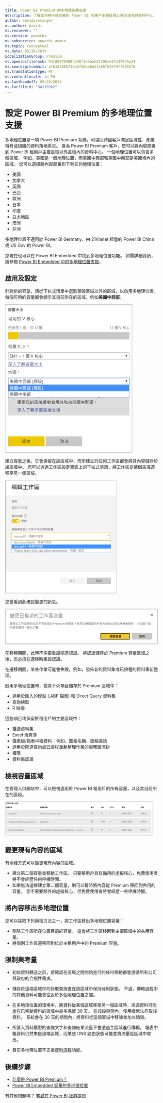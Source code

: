 ```yaml
---
title: Power BI Premium 的多地理位置支援
description: 了解如何將內容部署到 Power BI 租用戶主要區域以外區域內的資料中心。
author: davidiseminger
ms.author: davidi
ms.reviewer: ''
ms.service: powerbi
ms.subservice: powerbi-admin
ms.topic: conceptual
ms.date: 05/26/2019
LocalizationGroup: Premium
ms.openlocfilehash: 9df00079488b248f2e5bab52395a637e37045a24
ms.sourcegitcommit: a7b142685738a2f26ae0a5fa08f894f9ff03557b
ms.translationtype: HT
ms.contentlocale: zh-TW
ms.lasthandoff: 05/28/2020
ms.locfileid: "84119982"
---
```

# <a name="configure-multi-geo-support-for-power-bi-premium"></a>設定 Power BI Premium 的多地理位置支援

多地理位置是一項 Power BI Premium 功能，可協助跨國客戶滿足區域性、產業特有或組織的資料落地需求。 身為 Power BI Premium 客戶，您可以將內容部署到 Power BI 租用戶主要區域以外區域內的資料中心。 一個地理位置可以包含多個區域。 例如，美國是一個地理位置，而美國中西部和美國中南部是美國境內的區域。 您可以選擇將內容部署到下列任何地理位置：

- 美國
- 加拿大
- 英國
- 巴西
- 歐洲
- 日本
- 印度
- 亞太地區
- 澳洲
- 非洲

多地理位置不適用於 Power BI Germany、由 21Vianet 經營的 Power BI China 或 US Gov 的 Power BI。

您現在也可以在 Power BI Embedded 中找到多地理位置功能。 如需詳細資訊，請參閱 [Power BI Embedded 中的多地理位置支援](../developer/embedded/embedded-multi-geo.md)。

## <a name="enable-and-configure"></a>啟用及設定

針對新的容量，請從下拉式清單中選取預設區域以外的區域，以啟用多地理位置。  每個可用的容量都會顯示其目前所在的區域，例如**美國中西部**。

![容量大小：選取一個區域。 Power BI 多地理位置](media/service-admin-premium-multi-geo/power-bi-multi-geo-capacity-size.png)

建立容量之後，它會保留在該區域中，而所建立的任何工作區都會將其內容儲存於該區域中。 您可以透過工作區設定畫面上的下拉式清單，將工作區從某個區域遷移至另一個區域。

![編輯工作區：選擇可用容量。 Power BI 多地理位置](media/service-admin-premium-multi-geo/power-bi-multi-geo-edit-workspace.png)

您會看到此確認變更的訊息。

![變更已指派的工作區確認](media/service-admin-premium-multi-geo/power-bi-multi-geo-change-assigned-workspace-capacity.png)

在移轉期間，此時不需要重設閘道認證。  將認證儲存於 Premium 容量區域之後，您必須在遷移時重設認證。

在遷移期間，某些作業可能會失敗，例如，發佈新的資料集或已排程的資料重新整理。  

啟用多地理位置時，會將下列項目儲存於 Premium 區域中：

- 適用於匯入的模型 (.ABF 檔案) 和 Direct Query 資料集
- 查詢快取
- R 映像

這些項目均保留於租用戶的主要區域中：

- 推送資料集
- Excel 活頁簿
- 儀表板/報表中繼資料：例如，圖格名稱、圖格查詢
- 適用於閘道查詢或已排程重新整理作業的服務匯流排
- 權限
- 資料集認證



## <a name="view-capacity-regions"></a>檢視容量區域

在管理入口網站中，可以檢視適用於 Power BI 租用戶的所有容量，以及其目前所在的區段。

![檢視 Premium 容量](media/service-admin-premium-multi-geo/power-bi-multi-geo-premium-capacities.png) 

## <a name="change-the-region-for-existing-content"></a>變更現有內容的區域

有兩種方式可以變更現有內容的區域。

- 建立第二個容量並移動工作區。 只要租用戶具有備用的虛擬核心，免費使用者將不會經歷任何停機時間。
- 如果無法選擇建立第二個容量，則可以暫時將內容從 Premium 移回到共用的容量。 您不需要額外的虛擬核心，但免費使用者將會經歷一些停機時間。

## <a name="move-content-out-of-multi-geo"></a>將內容移出多地理位置  

您可以採取下列兩種方法之一，將工作區移出多地理位置容量：

- 刪除工作區所在位置目前的容量。  這會將工作區移回到主要區域中的共用容量。
- 將個別工作區遷移回到位於主租用戶中的 Premium 容量。

## <a name="limitations-and-considerations"></a>限制與考量

- 初始資料轉送之前，請確認在區域之間開始進行的任何移動都會遵循所有公司與政府的合規性需求。
- 儲存於遠端區域中的快取查詢會在該區域中保持待用狀態。 不過，傳輸過程中的其他資料可能會往返於多個地理位置之間。
- 在多地理位置的環境中，將資料從某個區域移至另一個區域時，來源資料可能會在已移動資料的區域中最多保留 30 天。 在該段期間內，使用者無法存取該資料。 系統會在 30 天的期間內，將資料從這個區域中移除並加以銷毀。
- 所匯入資料模型的查詢文字和查詢結果流量不會透過主區域進行傳輸。 報表中繼資料仍然來自遠端區域，而某些 DNS 路由狀態可能會將流量從區域中取出。 

- 目前多地理位置不支援[資料流程](../transform-model/service-dataflows-overview.md)功能。

## <a name="next-steps"></a>後續步驟

- [什麼是 Power BI Premium？](service-premium-what-is.md)
- [Power BI Embedded 容量的多地理位置](../developer/embedded/embedded-multi-geo.md)

有其他問題嗎？ [嘗試在 Power BI 社群提問](https://community.powerbi.com/)

